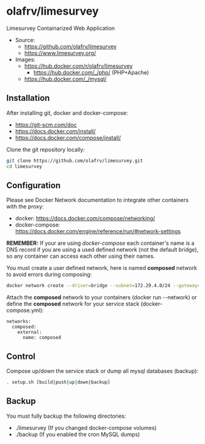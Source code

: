 # olafrv/limesurvey
Limesurvey Containarized Web Application

 * Source: 
   * https://github.com/olafrv/limesurvey
   * https://www.limesurvey.org/
* Images: 
   * https://hub.docker.com/r/olafrv/limesurvey
	 * https://hub.docker.com/_/php/ (PHP+Apache)
   * https://hub.docker.com/_/mysql/

## Installation

After installing git, docker and docker-compose:

* https://git-scm.com/doc
* https://docs.docker.com/install/
* https://docs.docker.com/compose/install/

Clone the git repository locally:

```bash
git clone https://github.com/olafrv/limesurvey.git
cd limesurvey
```

## Configuration

Please see Docker Network documentation to integrate other containers with the proxy:

* docker: https://docs.docker.com/compose/networking/
* docker-compose: https://docs.docker.com/engine/reference/run/#network-settings

**REMEMBER:** If your are using *docker-compose* each container's name is a DNS record
if you are using a used defined network (not the default bridge), so any container can
access each other using their names.

You must create a user defined network, here is named **composed** network to avoid 
errors during composing:

```bash
docker network create --driver=bridge --subnet=172.29.4.0/24 --gateway=172.29.4.1 composed
```

Attach the **composed** network to your containers (docker run --network) or
define the **composed** network for your service stack (docker-compose.yml):

```
networks:
  composed:
    external:
      name: composed

```

## Control

Compose up/down the service stack or dump all mysql databases (backup):

```bash
. setup.sh [build|push|up|down|backup]
```

## Backup

You must fully backup the following directories:
  * ./limesurvey (If you changed docker-compose volumes)
  * ./backup (If you enabled the cron MySQL dumps)

